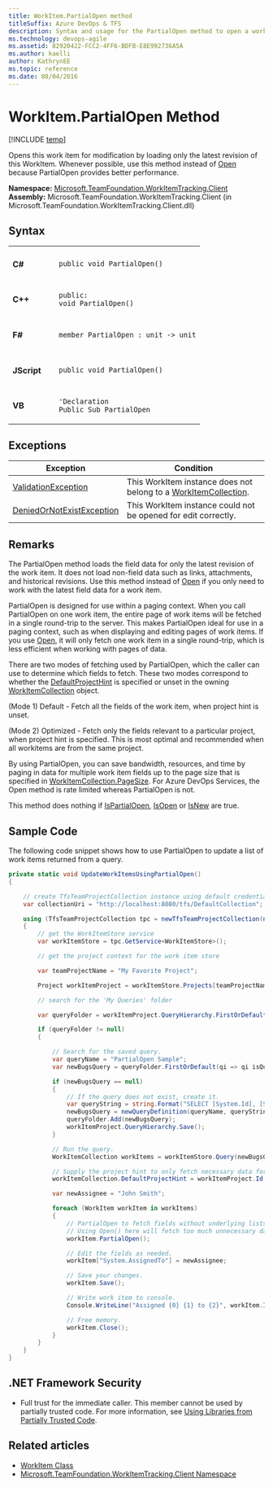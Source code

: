 ```yaml
---
title: WorkItem.PartialOpen method
titleSuffix: Azure DevOps & TFS 
description: Syntax and usage for the PartialOpen method to open a work item for modification when working with Azure DevOps Services & Team Foundation Server 
ms.technology: devops-agile
ms.assetid: 82920422-FCC2-4FF6-BDFB-E8E992736A5A
ms.author: kaelli
author: KathrynEE
ms.topic: reference
ms.date: 08/04/2016
---
```


# WorkItem.PartialOpen Method

[!INCLUDE [temp](../../includes/version-vsts-tfs-all-versions.md)]

Opens this work item for modification by loading only the latest revision of this WorkItem. Whenever possible, use this method instead of [Open](open.md) because PartialOpen provides better performance.

**Namespace:** [Microsoft.TeamFoundation.WorkItemTracking.Client](</previous-versions/visualstudio/visual-studio-2013/bb141853(v=vs.120)>)  
**Assembly:** Microsoft.TeamFoundation.WorkItemTracking.Client (in Microsoft.TeamFoundation.WorkItemTracking.Client.dll)

## Syntax

<table>
<tr>
<td width="75px">
<h4>C#</h4>
</td>
<td>
<code>public void PartialOpen()</code>
</td>
</tr>

<tr>
<td>
<h4>C++</h4>
</td>
<td>
<code>public:</code><br/>
<code>void PartialOpen()</code>
</td>
</tr>

<tr>
<td>
<h4>F#</h4>
</td>
<td>
<code>member PartialOpen : unit -&gt; unit</code>
</td>
</tr>

<tr>
<td>
<h4>JScript</h4>
</td>
<td>
<code>public void PartialOpen()</code>
</td>
</tr>

<tr>
<td>
<h4>VB</h4>
</td>
<td>
<code>&#39;Declaration</code><br/>
<code>Public Sub PartialOpen</code>
</td>
</tr>
</table>

<!---

<a data-toggle="collapse" href="#expando-agent-pools">C# ▼</a>
<div class="collapse" id="expando-queues">
```public void PartialOpen()```
</div>

<a data-toggle="collapse" href="#expando-agent-pools">C++ ▼</a>
<div class="collapse" id="expando-queues">
```public:
void PartialOpen()```
</div>


<a data-toggle="collapse" href="#expando-agent-pools">F# ▼</a>
<div class="collapse" id="expando-queues">
```member PartialOpen : unit -> unit```
</div>


<a data-toggle="collapse" href="#expando-agent-pools">JScript ▼</a>
<div class="collapse" id="expando-queues">
```public function PartialOpen()```
</div>

<a data-toggle="collapse" href="#expando-agent-pools">VB ▼</a>
<div class="collapse" id="expando-queues">
```'Declaration
Public Sub PartialOpen```
</div>

--->

## Exceptions

| **Exception**                                                                                                                                                 | **Condition**                                                                                                                                                                                |
| ------------------------------------------------------------------------------------------------------------------------------------------------------------- | -------------------------------------------------------------------------------------------------------------------------------------------------------------------------------------------- |
| [ValidationException](https://msdn.microsoft.com/library/microsoft.teamfoundation.workitemtracking.client.validationexception%28v=vs.120%29.aspx)             | This WorkItem instance does not belong to a [WorkItemCollection](https://msdn.microsoft.com/library/microsoft.teamfoundation.workitemtracking.client.workitemcollection%28v=vs.120%29.aspx). |
| [DeniedOrNotExistException](https://msdn.microsoft.com/library/microsoft.teamfoundation.workitemtracking.client.deniedornotexistexception%28v=vs.120%29.aspx) | This WorkItem instance could not be opened for edit correctly.                                                                                                                               |

## Remarks

The PartialOpen method loads the field data for only the latest revision of the work item. It does not load non-field data such as links, attachments, and historical revisions. Use this method instead of [Open](open.md) if you only need to work with the latest field data for a work item.

PartialOpen is designed for use within a paging context. When you call PartialOpen on one work item, the entire page of work items will be fetched in a single round-trip to the server. This makes PartialOpen ideal for use in a paging context, such as when displaying and editing pages of work items. If you use [Open](open.md), it will only fetch one work item in a single round-trip, which is less efficient when working with pages of data.

There are two modes of fetching used by PartialOpen, which the caller can use to determine which fields to fetch. These two modes correspond to whether the [DefaultProjectHint](https://msdn.microsoft.com/library/microsoft.teamfoundation.workitemtracking.client.workitemcollection.defaultprojecthint%28v=vs.120%29.aspx) is specified or unset in the owning [WorkItemCollection](https://msdn.microsoft.com/library/microsoft.teamfoundation.workitemtracking.client.workitemcollection%28v=vs.120%29.aspx) object.

(Mode 1) Default - Fetch all the fields of the work item, when project hint is unset.

(Mode 2) Optimized - Fetch only the fields relevant to a particular project, when project hint is specified. This is most optimal and recommended when all workitems are from the same project.

By using PartialOpen, you can save bandwidth, resources, and time by paging in data for multiple work item fields up to the page size that is specified in [WorkItemCollection.PageSize](https://msdn.microsoft.com/library/microsoft.teamfoundation.workitemtracking.client.workitemcollection.pagesize%28v=vs.120%29.aspx). For Azure DevOps Services, the Open method is rate limited whereas PartialOpen is not.

This method does nothing if [IsPartialOpen](</previous-versions/visualstudio/visual-studio-2013/bb164816(v=vs.120)>), [IsOpen](</previous-versions/visualstudio/visual-studio-2013/bb164814(v=vs.120)>) or [IsNew](</previous-versions/visualstudio/visual-studio-2013/ff737494(v=vs.120)>) are true.

## Sample Code

The following code snippet shows how to use PartialOpen to update a list of work items returned from a query.

```CS
private static void UpdateWorkItemsUsingPartialOpen()
{

    // create TfsTeamProjectCollection instance using default credentials
    var collectionUri = "http://localhost:8080/tfs/DefaultCollection";

    using (TfsTeamProjectCollection tpc = newTfsTeamProjectCollection(newUri(collectionUri)))
    {
        // get the WorkItemStore service
        var workItemStore = tpc.GetService<WorkItemStore>();

        // get the project context for the work item store

        var teamProjectName = "My Favorite Project";

        Project workItemProject = workItemStore.Projects[teamProjectName];

        // search for the 'My Queries' folder

        var queryFolder = workItemProject.QueryHierarchy.FirstOrDefault(qh => qh isQueryFolder && qh.IsPersonal) asQueryFolder;

        if (queryFolder != null)
        {

            // Search for the saved query.
            var queryName = "PartialOpen Sample";
            var newBugsQuery = queryFolder.FirstOrDefault(qi => qi isQueryDefinition && qi.Name.Equals(queryName)) asQueryDefinition;

            if (newBugsQuery == null)
            {
                // If the query does not exist, create it.
                var queryString = string.Format("SELECT [System.Id], [System.WorkItemType], [System.Title], [System.AssignedTo], [System.State], [System.Tags] FROM WorkItems WHERE [System.TeamProject] = '{0}' AND [System.WorkItemType] = 'Bug' AND [System.State] = 'New'", teamProjectName);
                newBugsQuery = newQueryDefinition(queryName, queryString);
                queryFolder.Add(newBugsQuery);
                workItemProject.QueryHierarchy.Save();
            }

            // Run the query.
            WorkItemCollection workItems = workItemStore.Query(newBugsQuery.QueryText);

            // Supply the project hint to only fetch necessary data for the project.
            workItemCollection.DefaultProjectHint = workItemProject.Id;

            var newAssignee = "John Smith";

            foreach (WorkItem workItem in workItems)
            {
                // PartialOpen to fetch fields without underlying lists for entire query page.
                // Using Open() here will fetch too much unnecessary data, and hence is undesirable.
                workItem.PartialOpen();

                // Edit the fields as needed.
                workItem["System.AssignedTo"] = newAssignee;

                // Save your changes.
                workItem.Save();

                // Write work item to console.
                Console.WriteLine("Assigned {0} {1} to {2}", workItem.Id, workItem.Fields["System.Title"].Value, newAssignee);

                // Free memory.
                workItem.Close();
            }
        }
    }
}
```

## .NET Framework Security

- Full trust for the immediate caller. This member cannot be used by partially trusted code. For more information, see [Using Libraries from Partially Trusted Code](https://msdn.microsoft.com/library/8skskf63%28v=vs.120%29.aspx).

## Related articles

- [WorkItem Class](</previous-versions/visualstudio/visual-studio-2013/bb179831(v=vs.120)>)
- [Microsoft.TeamFoundation.WorkItemTracking.Client Namespace](</previous-versions/visualstudio/visual-studio-2013/bb141853(v=vs.120)>)
